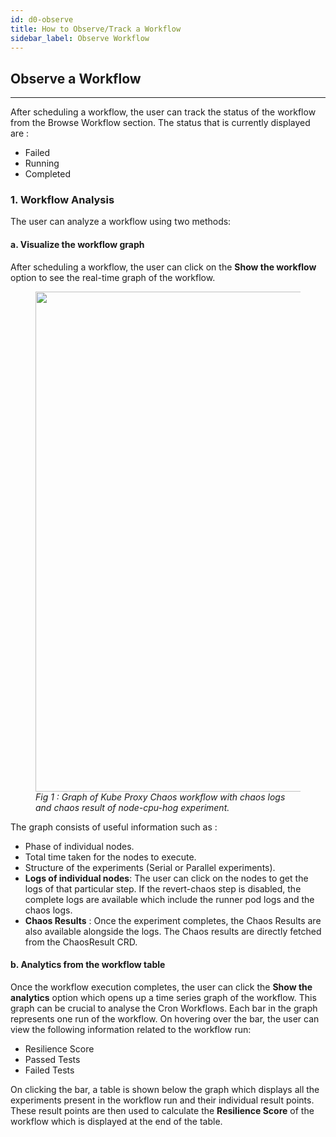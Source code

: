 ```yaml
---
id: d0-observe
title: How to Observe/Track a Workflow
sidebar_label: Observe Workflow
---
```


## Observe a Workflow

---

After scheduling a workflow, the user can track the status of the workflow from the Browse Workflow section. The status that is currently displayed are :
- Failed
- Running
- Completed

### 1. Workflow Analysis

The user can analyze a workflow using two methods: 

#### a. Visualize the workflow graph
After scheduling a workflow, the user can click on the **Show the workflow** option to see the real-time graph of the workflow.
<figure>
<img src={require('./assets/experiment-graph.png').default} width="800" />
<i>Fig 1 : Graph of Kube Proxy Chaos workflow with chaos logs and chaos result of node-cpu-hog experiment.</i>
</figure>

 The graph consists of useful information such as :
- Phase of individual nodes.
- Total time taken for the nodes to execute.
- Structure of the experiments (Serial or Parallel experiments).
- **Logs of individual nodes**: The user can click on the nodes to get the logs of that particular step. If the revert-chaos step is disabled, the complete logs are available which include the runner pod logs and the chaos logs.
- **Chaos Results** :  Once the experiment completes, the Chaos Results are also available alongside the logs. The Chaos results are directly fetched from the ChaosResult CRD. 

#### b. Analytics from the workflow table

Once the workflow execution completes, the user can click the **Show the analytics** option which opens up a time series graph of the workflow. This graph can be crucial to analyse the Cron Workflows. Each bar in the graph represents one run of the workflow. 
On hovering over the bar, the user can view the following information related to the workflow run: 
- Resilience Score
- Passed Tests
- Failed Tests

On clicking the bar, a table is shown below the graph which displays all the experiments present in the workflow run and their individual result points. These result points are then used to calculate the **Resilience Score** of the workflow which is displayed at the end of the table.
